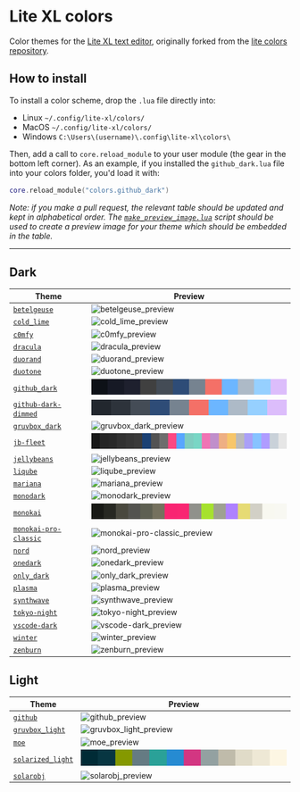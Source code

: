 # Lite XL colors

Color themes for the [Lite XL text editor](https://github.com/lite-xl/lite-xl), originally forked from the [lite colors repository](https://github.com/rxi/lite-colors).

## How to install

To install a color scheme, drop the `.lua` file directly into:

*   Linux `~/.config/lite-xl/colors/`
*   MacOS `~/.config/lite-xl/colors/`
*   Windows `C:\Users\(username)\.config\lite-xl\colors\`

Then, add a call to `core.reload_module` to your user module (the gear in the bottom left corner). As an example, if you installed the `github_dark.lua` file into your colors folder, you'd load it with:

```lua
core.reload_module("colors.github_dark")
```

*Note: if you make a pull request, the relevant table should be updated and kept
in alphabetical order. The [`make_preview_image.lua`](make_preview_image.lua)
script should be used to create a preview image for your theme which should be
embedded in the table.*

---

## Dark

Theme | Preview
------|-----------------------------------------
[`betelgeuse`](colors/betelgeuse.lua?raw=1) | ![betelgeuse_preview](previews/betelgeuse.svg)
[`cold_lime`](colors/cold_lime.lua?raw=1) | ![cold_lime_preview](previews/cold_lime.svg)
[`c0mfy`](colors/c0mfy.lua?raw=1) | ![c0mfy_preview](previews/c0mfy.svg)
[`dracula`](colors/dracula.lua?raw=1) | ![dracula_preview](previews/dracula.svg)
[`duorand`](colors/duorand.lua?raw=1) | ![duorand_preview](previews/duorand.svg)
[`duotone`](colors/duotone.lua?raw=1) | ![duotone_preview](previews/duotone.svg)
[`github_dark`](colors/github_dark.lua?raw=1) | ![github_dark_preview](previews/github_dark.svg)
[`github-dark-dimmed`](colors/github-dark-dimmed.lua?raw=1) | ![duotone_preview](previews/github-dark-dimmed.svg)
[`gruvbox_dark`](colors/gruvbox_dark.lua?raw=1) | ![gruvbox_dark_preview](previews/gruvbox_dark.svg)
[`jb-fleet`](colors/jb-fleet.lua?raw=1) | ![jb-fleet_preview](previews/jb-fleet.svg)
[`jellybeans`](colors/jellybeans.lua?raw=1) | ![jellybeans_preview](previews/jellybeans.svg)
[`liqube`](colors/liqube.lua?raw=1) | ![liqube_preview](previews/liqube.svg)
[`mariana`](colors/mariana.lua?raw=1) | ![mariana_preview](previews/mariana.svg)
[`monodark`](colors/monodark.lua?raw=1) | ![monodark_preview](previews/monodark.svg)
[`monokai`](colors/monokai.lua?raw=1) | ![monokai_preview](previews/monokai.svg)
[`monokai-pro-classic`](colors/monokai-pro-classic.lua?raw=1) | ![monokai-pro-classic_preview](previews/monokai-pro-classic.svg)
[`nord`](colors/nord.lua?raw=1) | ![nord_preview](previews/nord.svg)
[`onedark`](colors/onedark.lua?raw=1) | ![onedark_preview](previews/onedark.svg)
[`only_dark`](colors/only_dark.lua?raw=1) | ![only_dark_preview](previews/only_dark.svg)
[`plasma`](colors/plasma.lua?raw=1) | ![plasma_preview](previews/plasma.svg)
[`synthwave`](colors/synthwave.lua?raw=1) | ![synthwave_preview](previews/synthwave.svg)
[`tokyo-night`](colors/tokyo-night.lua?raw=1) | ![tokyo-night_preview](previews/tokyo-night.svg)
[`vscode-dark`](colors/vscode-dark.lua?raw=1) | ![vscode-dark_preview](previews/vscode-dark.svg)
[`winter`](colors/winter.lua?raw=1) | ![winter_preview](previews/winter.svg)
[`zenburn`](colors/zenburn.lua?raw=1) | ![zenburn_preview](previews/zenburn.svg)

## Light

Theme | Preview
------|-----------------------------------------
[`github`](colors/github.lua?raw=1) | ![github_preview](previews/github.svg)
[`gruvbox_light`](colors/gruvbox_light.lua?raw=1) | ![gruvbox_light_preview](previews/gruvbox_light.svg)
[`moe`](colors/moe.lua?raw=1) | ![moe_preview](previews/moe.svg)
[`solarized_light`](colors/solarized_light.lua?raw=1) | ![solarized_light_preview](previews/solarized_light.svg)
[`solarobj`](colors/solarobj.lua?raw=1) | ![solarobj_preview](previews/solarobj.svg)
